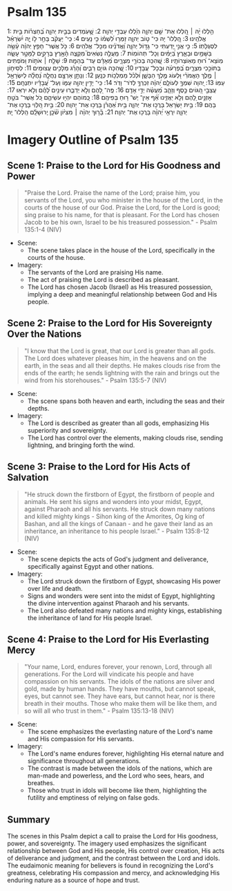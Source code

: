 # Psalm 135
1: הַ֥לְלוּ יָ֨הּ ׀ הַֽ֭לְלוּ אֶת־ שֵׁ֣ם יְהוָ֑ה הֽ͏ַ֝לְלוּ עַבְדֵ֥י יְהוָֽה׃
2: שֶׁ֣֭עֹֽמְדִים בְּבֵ֣ית יְהוָ֑ה בְּ֝חַצְר֗וֹת בֵּ֣ית אֱלֹהֵֽינוּ׃
3: הַֽ֭לְלוּ־ יָהּ כִּי־ ט֣וֹב יְהוָ֑ה זַמְּר֥וּ לִ֝שְׁמ֗וֹ כִּ֣י נָעִֽים׃
4: כִּֽי־ יַעֲקֹ֗ב בָּחַ֣ר ל֣וֹ יָ֑הּ יִ֝שְׂרָאֵ֗ל לִסְגֻלָּתֽוֹ׃
5: כִּ֤י אֲנִ֣י יָ֭דַעְתִּי כִּי־ גָד֣וֹל יְהוָ֑ה וַ֝אֲדֹנֵ֗ינוּ מִכָּל־ אֱלֹהִֽים׃
6: כֹּ֤ל אֲשֶׁר־ חָפֵ֥ץ יְהוָ֗ה עָ֫שָׂ֥ה בַּשָּׁמַ֥יִם וּבָאָ֑רֶץ בַּ֝יַּמִּ֗ים וְכָל־ תְּהוֹמֽוֹת׃
7: מַֽעֲלֶ֣ה נְשִׂאִים֮ מִקְצֵ֪ה הָ֫אָ֥רֶץ בְּרָקִ֣ים לַמָּטָ֣ר עָשָׂ֑ה מֽוֹצֵא־ ר֝וּחַ מֵאֽוֹצְרוֹתָֽיו׃
8: שֶֽׁ֭הִכָּה בְּכוֹרֵ֣י מִצְרָ֑יִם מֵ֝אָדָ֗ם עַד־ בְּהֵמָֽה׃
9: שָׁלַ֤ח ׀ אֹת֣וֹת וּ֭מֹפְתִים בְּתוֹכֵ֣כִי מִצְרָ֑יִם בְּ֝פַרְעֹ֗ה וּבְכָל־ עֲבָדָֽיו׃
10: שֶֽׁ֭הִכָּה גּוֹיִ֣ם רַבִּ֑ים וְ֝הָרַ֗ג מְלָכִ֥ים עֲצוּמִֽים׃
11: לְסִיח֤וֹן ׀ מֶ֤לֶךְ הָאֱמֹרִ֗י וּ֭לְעוֹג מֶ֣לֶךְ הַבָּשָׁ֑ן וּ֝לְכֹ֗ל מַמְלְכ֥וֹת כְּנָֽעַן׃
12: וְנָתַ֣ן אַרְצָ֣ם נַחֲלָ֑ה נַ֝חֲלָ֗ה לְיִשְׂרָאֵ֥ל עַמּֽוֹ׃
13: יְ֭הוָה שִׁמְךָ֣ לְעוֹלָ֑ם יְ֝הוָ֗ה זִכְרְךָ֥ לְדֹר־ וָדֹֽר׃
14: כִּֽי־ יָדִ֣ין יְהוָ֣ה עַמּ֑וֹ וְעַל־ עֲ֝בָדָ֗יו יִתְנֶחָֽם׃
15: עֲצַבֵּ֣י הַ֭גּוֹיִם כֶּ֣סֶף וְזָהָ֑ב מַ֝עֲשֵׂ֗ה יְדֵ֣י אָדָֽם׃
16: פֶּֽה־ לָ֭הֶם וְלֹ֣א יְדַבֵּ֑רוּ עֵינַ֥יִם לָ֝הֶ֗ם וְלֹ֣א יִרְאֽוּ׃
17: אָזְנַ֣יִם לָ֭הֶם וְלֹ֣א יַאֲזִ֑ינוּ אַ֝֗ף אֵין־ יֶשׁ־ ר֥וּחַ בְּפִיהֶֽם׃
18: כְּ֭מוֹהֶם יִהְי֣וּ עֹשֵׂיהֶ֑ם כֹּ֭ל אֲשֶׁר־ בֹּטֵ֣חַ בָּהֶֽם׃
19: בֵּ֣ית יִ֭שְׂרָאֵל בָּרֲכ֣וּ אֶת־ יְהוָ֑ה בֵּ֥ית אַ֝הֲרֹ֗ן בָּרֲכ֥וּ אֶת־ יְהוָֽה׃
20: בֵּ֣ית הַ֭לֵּוִי בָּרֲכ֣וּ אֶת־ יְהוָ֑ה יִֽרְאֵ֥י יְ֝הוָ֗ה בָּרֲכ֥וּ אֶת־ יְהוָֽה׃
21: בָּ֘ר֤וּךְ יְהוָ֨ה ׀ מִצִּיּ֗וֹן שֹׁ֘כֵ֤ן יְֽרוּשָׁלִָ֗ם הַֽלְלוּ־ יָֽהּ׃

# Imagery Outline of Psalm 135

## Scene 1: Praise to the Lord for His Goodness and Power

> "Praise the Lord. Praise the name of the Lord; praise him, you servants of the Lord, you who minister in the house of the Lord, in the courts of the house of our God. Praise the Lord, for the Lord is good; sing praise to his name, for that is pleasant. For the Lord has chosen Jacob to be his own, Israel to be his treasured possession." - Psalm 135:1-4 (NIV)

- Scene:
  - The scene takes place in the house of the Lord, specifically in the courts of the house.
- Imagery:
  - The servants of the Lord are praising His name.
  - The act of praising the Lord is described as pleasant.
  - The Lord has chosen Jacob (Israel) as His treasured possession, implying a deep and meaningful relationship between God and His people.

## Scene 2: Praise to the Lord for His Sovereignty Over the Nations

> "I know that the Lord is great, that our Lord is greater than all gods. The Lord does whatever pleases him, in the heavens and on the earth, in the seas and all their depths. He makes clouds rise from the ends of the earth; he sends lightning with the rain and brings out the wind from his storehouses." - Psalm 135:5-7 (NIV)

- Scene:
  - The scene spans both heaven and earth, including the seas and their depths.
- Imagery:
  - The Lord is described as greater than all gods, emphasizing His superiority and sovereignty.
  - The Lord has control over the elements, making clouds rise, sending lightning, and bringing forth the wind.

## Scene 3: Praise to the Lord for His Acts of Salvation

> "He struck down the firstborn of Egypt, the firstborn of people and animals. He sent his signs and wonders into your midst, Egypt, against Pharaoh and all his servants. He struck down many nations and killed mighty kings - Sihon king of the Amorites, Og king of Bashan, and all the kings of Canaan - and he gave their land as an inheritance, an inheritance to his people Israel." - Psalm 135:8-12 (NIV)

- Scene:
  - The scene depicts the acts of God's judgment and deliverance, specifically against Egypt and other nations.
- Imagery:
  - The Lord struck down the firstborn of Egypt, showcasing His power over life and death.
  - Signs and wonders were sent into the midst of Egypt, highlighting the divine intervention against Pharaoh and his servants.
  - The Lord also defeated many nations and mighty kings, establishing the inheritance of land for His people Israel.

## Scene 4: Praise to the Lord for His Everlasting Mercy

> "Your name, Lord, endures forever, your renown, Lord, through all generations. For the Lord will vindicate his people and have compassion on his servants. The idols of the nations are silver and gold, made by human hands. They have mouths, but cannot speak, eyes, but cannot see. They have ears, but cannot hear, nor is there breath in their mouths. Those who make them will be like them, and so will all who trust in them." - Psalm 135:13-18 (NIV)

- Scene:
  - The scene emphasizes the everlasting nature of the Lord's name and His compassion for His servants.
- Imagery:
  - The Lord's name endures forever, highlighting His eternal nature and significance throughout all generations.
  - The contrast is made between the idols of the nations, which are man-made and powerless, and the Lord who sees, hears, and breathes.
  - Those who trust in idols will become like them, highlighting the futility and emptiness of relying on false gods.

## Summary

The scenes in this Psalm depict a call to praise the Lord for His goodness, power, and sovereignty. The imagery used emphasizes the significant relationship between God and His people, His control over creation, His acts of deliverance and judgment, and the contrast between the Lord and idols. The eudaimonic meaning for believers is found in recognizing the Lord's greatness, celebrating His compassion and mercy, and acknowledging His enduring nature as a source of hope and trust.